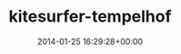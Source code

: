 ---
title:		"kitesurfer-tempelhof"
mediatype:		"upload"
description:		"TBC"
date:		"2014-01-25 16:29:28+00:00"
album:		"experimental"
filename:		"kitesurfer-tempelhof.md"
series:		""
cl_public_id:		"experimental/kitesurfer-tempelhof"
cl_version:		1497004563
format:		"tiff"
bytes:		6575408
width:		2560
height:		1440
exposure_mode:		"Auto"
program:		"Program AE"
aperture:		"8.0"
focal_length:		"160.0 mm"
iso:		"100"
shutter_speed:		"1/400"
metering:		"Multi-segment"
flash:		"Off, Did not fire"
white_balance:		"Custom"
colour_temp:		"4900"
has_crop:		"true"
orientation:		"Horizontal (normal)"
camera_model:		"NIKON D800"
lens_info:		"70-200mm f/2.8"
artist:		"No artist info"
x_resolution:		"300"
y_resolution:		"300"
---